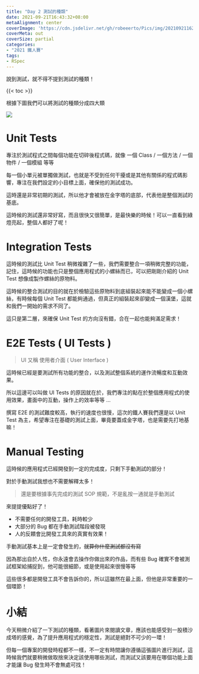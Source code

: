 ```yaml
---
title: "Day 2 測試的種類"
date: 2021-09-21T16:43:32+08:00
metaAlignment: center
coverImage: 'https://cdn.jsdelivr.net/gh/robeeerto/Pics/img/202109211620030.png' 
coverMeta: out
coverSize: partial
categories:
- "2021 鐵人賽"
tags:
- RSpec
---
```


說到測試，就不得不提到測試的種類！
<!--more-->

{{< toc >}}

根據下圖我們可以將測試的種類分成四大類

![](https://cdn.jsdelivr.net/gh/robeeerto/Pics/img/202109211649195.png)

# Unit Tests

專注於測試程式之間每個功能在切碎後程式碼，就像 一個 Class / 一個方法 / 一個物件 / 一個模組 等等

每一個小單元被單獨做測試，也就是不受到任何干擾或是其他有關係的程式碼影響，專注在我們設定的小目標上面，確保他的測試成功。

這時還是非常初期的測試，所以他才會被放在金字塔的底部，代表他是整個測試的基底。

這時候的測試還非常好寫，而且很快又很簡單，是最快樂的時候！可以一直看到綠燈亮起，整個人都好了呢！ 

# Integration Tests

這時候的測試比 Unit Test 稍微複雜了一些，我們需要整合一項稍微完整的功能，記住，這時候的功能也只是整個應用程式的小螺絲而已，可以把剛剛介紹的 Unit Test 想像成製作螺絲的原物料。

這時候的整合測試的目的就在於檢驗這些原物料到底組裝起來能不能變成一個小螺絲，有時候每個 Unit Test 都能夠通過，但真正的組裝起來卻變成一個漢堡，這就和我們一開始的需求不同了。

這只是第二層，來確保 Unit Test 的方向沒有錯，合在一起也能夠滿足需求！

# E2E Tests ( UI Tests )

> UI 又稱 使用者介面 ( User Interface )

這時候已經是要測試所有功能的整合，以及測試整個系統的運作流暢度和互動效果。

所以這邊可以叫做 UI Tests 的原因就在於，我們專注的點在於整個應用程式的使用效果，畫面中的互動，操作上的效率等等 ...

撰寫 E2E 的測試難度較高，執行的速度也很慢，這次的鐵人賽我們還是以 Unit Test 為主，希望專注在基礎的測試上面，畢竟要蓋成金字塔，也是需要先打地基嘛！

# Manual Testing

這時候的應用程式已經開發到一定的完成度，只剩下手動測試的部分！

對於手動測試我想也不需要解釋太多！

> 還是要根據事先完成的測試 SOP 規範，不是亂按一通就是手動測試

來提提優點好了！

- 不需要任何的開發工具，耗時較少
- 大部分的 Bug 都在手動測試階段被發現
- 人的反饋會比開發工具來的真實有效果！

手動測試基本上是一定會發生的，~~就算你什麼測試都沒有寫~~

因為那出自於人性，你永遠會去操作你做出來的作品，而有些 Bug 確實不會被測試框架給捕捉到，他可能很細節，或是使用起來很慢等等

這些很多都是開發工具不會告訴你的，所以這雖然在最上面，但他是非常重要的一個環節！

# 小結

今天稍微介紹了一下測試的種類，看著圖片來閱讀文章，應該也能感受到一股積沙成塔的感覺，為了提升應用程式的穩定性，測試是絕對不可少的一環！

但每一個專案的開發時程都不一樣，不一定有時間讓你遵循這張圖片進行測試，這時候我們就要稍微做取捨來決定該使用哪些測試，而測試又該要用在哪個功能上面才能讓 Bug 發生時不會無處可找！